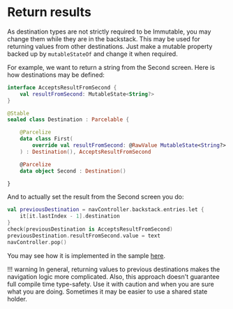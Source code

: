 # Return results

As destination types are not strictly required to be Immutable, you may change them while they are in the backstack. This may be used for returning values from other destinations. Just make a mutable property backed up by `mutableStateOf` and change it when required.

For example, we want to return a string from the Second screen. Here is how destinations may be defined:

```kotlin
interface AcceptsResultFromSecond {
    val resultFromSecond: MutableState<String?>
}

@Stable
sealed class Destination : Parcelable {

    @Parcelize
    data class First(
        override val resultFromSecond: @RawValue MutableState<String?> = mutableStateOf(null)
    ) : Destination(), AcceptsResultFromSecond

    @Parcelize
    data object Second : Destination()

}
```

And to actually set the result from the Second screen you do:

```kotlin
val previousDestination = navController.backstack.entries.let {
    it[it.lastIndex - 1].destination
}
check(previousDestination is AcceptsResultFromSecond)
previousDestination.resultFromSecond.value = text
navController.pop()
```

You may see how it is implemented in the sample [here](https://github.com/olshevski/compose-navigation-reimagined/blob/main/sample/src/main/kotlin/dev/olshevski/navigation/reimagined/sample/ui/demo/ReturnResultsScreen.kt).

!!! warning
    In general, returning values to previous destinations makes the navigation logic more complicated. Also, this approach doesn't guarantee full compile time type-safety. Use it with caution and when you are sure what you are doing. Sometimes it may be easier to use a shared state holder. 